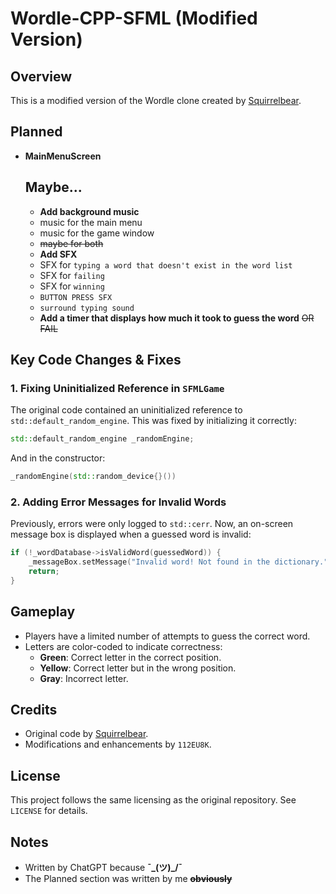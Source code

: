 # Wordle-CPP-SFML (Modified Version)

## Overview
This is a modified version of the Wordle clone created by [Squirrelbear](https://github.com/Squirrelbear/Wordle-CPP-SMFL).






## Planned
- **MainMenuScreen**
    ## Maybe...
  - **Add background music**
   - music for the main menu
   - music for the game window
   - ~~maybe for both~~
  - **Add SFX**
   - SFX for `typing a word that doesn't exist in the word list`
   - SFX for `failing`
   - SFX for `winning`
   - `BUTTON PRESS SFX`
   - `surround typing sound`
  - **Add a timer that displays how much it took to guess the word** ~~OR FAIL~~


## Key Code Changes & Fixes
### 1. **Fixing Uninitialized Reference in `SFMLGame`**
The original code contained an uninitialized reference to `std::default_random_engine`. This was fixed by initializing it correctly:
```cpp
std::default_random_engine _randomEngine;
```
And in the constructor:
```cpp
_randomEngine(std::random_device{}())
```

### 2. **Adding Error Messages for Invalid Words**
Previously, errors were only logged to `std::cerr`. Now, an on-screen message box is displayed when a guessed word is invalid:
```cpp
if (!_wordDatabase->isValidWord(guessedWord)) {
    _messageBox.setMessage("Invalid word! Not found in the dictionary.");
    return;
}
```

## Gameplay
- Players have a limited number of attempts to guess the correct word.
- Letters are color-coded to indicate correctness:
  - **Green**: Correct letter in the correct position.
  - **Yellow**: Correct letter but in the wrong position.
  - **Gray**: Incorrect letter.

## Credits
- Original code by [Squirrelbear](https://github.com/Squirrelbear/Wordle-CPP-SMFL).
- Modifications and enhancements by `112EU8K`.

## License
This project follows the same licensing as the original repository. See `LICENSE` for details.

## Notes
- Written by ChatGPT because  **¯\_(ツ)_/¯**
- The Planned section was written by me ~~**obviously**~~
